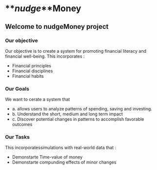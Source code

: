 # **_nudge_**Money
## Welcome to nudgeMoney project


### Our objective

Our objective is to create a system for promoting financial literacy and financial well-being. 
This incorporates :
- Financial principles  
- Financial disciplines
- Financial habits

### Our Goals

We want to cerate a system that 
 - a. allows users to analyze patterns of spending, saving and investing. 
 - b. Understand the short, medium and long term impact
 - c. Discover potential changes in patterns to accomplish favorable outcomes

### Our Tasks
This incorporatessimulations with real-world data that  :
 - Demonstarte Time-value of money
 - Demonstarte compunding effects of minor changes

